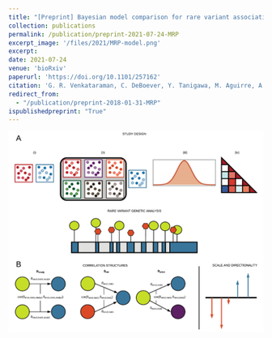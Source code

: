 ```yaml
---
title: "[Preprint] Bayesian model comparison for rare variant association studies of multiple phenotypes"
collection: publications
permalink: /publication/preprint-2021-07-24-MRP
excerpt_image: '/files/2021/MRP-model.png'
excerpt:
date: 2021-07-24
venue: 'bioRxiv'
paperurl: 'https://doi.org/10.1101/257162'
citation: 'G. R. Venkataraman, C. DeBoever, Y. Tanigawa, M. Aguirre, A. G. Ioannidis, H. Mostafavi, C. C. A. Spencer, T. Poterba, C. D. Bustamante, M. J. Daly, M. Pirinen, M. A. Rivas, Bayesian model comparison for rare variant association studies. bioRxiv, 257162 (2021).'
redirect_from:
  - "/publication/preprint-2018-01-31-MRP"
ispublishedpreprint: "True"
---
```


![MRP model figure](/files/2021/MRP-model.png)
